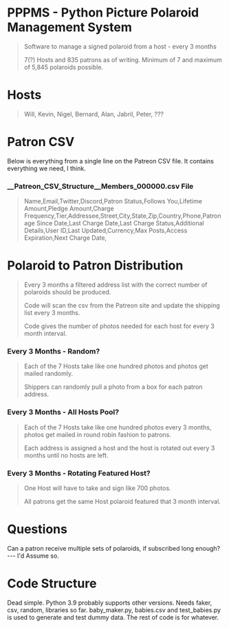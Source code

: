 # PPPMS - Python Picture Polaroid Management System
>Software to manage a signed polaroid from a host - every 3 months
> 
>7(?) Hosts and 835 patrons as of writing. Minimum of 7 and maximum of 5,845 polaroids possible.

# Hosts
>Will, Kevin, Nigel, Bernard, Alan, Jabril, Peter, ???

# Patron CSV
Below is everything from a single line on the Patreon CSV file. It contains everything we need, I think.
### __Patreon_CSV_Structure__Members_000000.csv File
>Name,Email,Twitter,Discord,Patron Status,Follows You,Lifetime Amount,Pledge Amount,Charge Frequency,Tier,Addressee,Street,City,State,Zip,Country,Phone,Patronage Since Date,Last Charge Date,Last Charge Status,Additional Details,User ID,Last Updated,Currency,Max Posts,Access Expiration,Next Charge Date,

# Polaroid to Patron Distribution
>Every 3 months a filtered address list with the correct number of polaroids should be produced.
>
>Code will scan the csv from the Patreon site and update the shipping list every 3 months.
>
>Code gives the number of photos needed for each host for every 3 month interval.

### Every 3 Months - Random?
>Each of the 7 Hosts take like one hundred photos and photos get mailed randomly.
>
>Shippers can randomly pull a photo from a box for each patron address.

### Every 3 Months - All Hosts Pool?
>Each of the 7 Hosts take like one hundred photos every 3 months, photos get mailed in round robin fashion to patrons.
>
>Each address is assigned a host and the host is rotated out every 3 months until no hosts are left.

### Every 3 Months - Rotating Featured Host?
>One Host will have to take and sign like 700 photos.
>
>All patrons get the same Host polaroid featured that 3 month interval.

# Questions
Can a patron receive multiple sets of polaroids, if subscribed long enough? --- I'd Assume so.

# Code Structure
Dead simple. Python 3.9 probably supports other versions. Needs faker, csv, random, libraries so far.
baby_maker.py, babies.csv and test_babies.py is used to generate and test dummy data.
The rest of code is for whatever.
